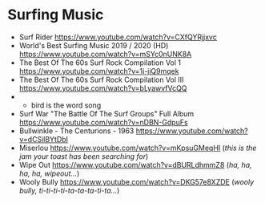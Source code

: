 # Surfing Music

- Surf Rider https://www.youtube.com/watch?v=CXfQYRjjxvc
- World's Best Surfing Music 2019 / 2020 (HD) https://www.youtube.com/watch?v=mSYc0nUNK8A
- The Best Of The 60s Surf Rock Compilation Vol 1 https://www.youtube.com/watch?v=1j-jiQ9mqek
- The Best Of The 60s Surf Rock Compilation Vol III https://www.youtube.com/watch?v=bLyawvfVcQQ
- - bird is the word song
- Surf War "The Battle Of The Surf Groups" Full Album https://www.youtube.com/watch?v=nDBN-GdpuFs
- Bullwinkle - The Centurions - 1963 https://www.youtube.com/watch?v=dCSilBYtDbI
- Miserlou https://www.youtube.com/watch?v=mKpsuGMeqHI (*this is the jam your toast has been searching for*)
- Wipe Out https://www.youtube.com/watch?v=dBURLdhmmZ8 (*ha, ha, ha, ha, wipeout...*)
- Wooly Bully https://www.youtube.com/watch?v=DKG57e8XZDE (*wooly bully, ti-ti-ti-ti-ta-ta-ta-ti-ta...*)
